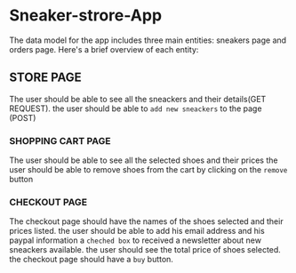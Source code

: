 # Sneaker-strore-App
The data model for the app includes three main entities: sneakers page  and orders page. Here's a brief overview of each entity: 
## STORE PAGE
The user should be able to see all the sneackers and their details(GET REQUEST).
the user should be able to `add new sneackers` to the page (POST)

### SHOPPING CART PAGE
The user should be able to see all the selected shoes and their prices
the user should be able to remove shoes from the cart by clicking on the `remove` button
### CHECKOUT PAGE
The checkout page should have the names of the shoes selected and their prices listed.
the user should be able to add his email address and his paypal information
a `cheched box` to received a newsletter about new sneackers available.
the user should see the total price of shoes selected.
the checkout page should have a `buy` button.
